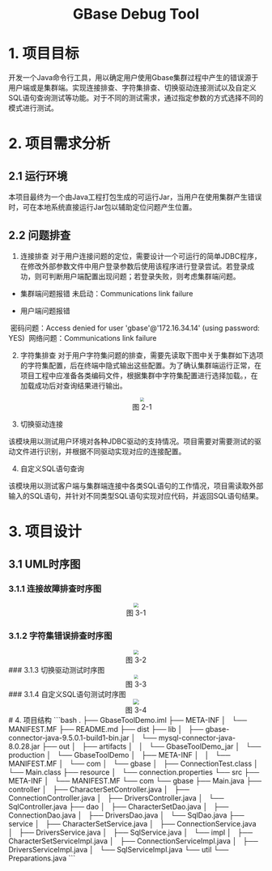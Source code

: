 # <center>GBase Debug Tool</center>
# 1. 项目目标
​		开发一个Java命令行工具，用以确定用户使用Gbase集群过程中产生的错误源于用户端或是集群端。实现连接排查、字符集排查、切换驱动连接测试以及自定义SQL语句查询测试等功能。对于不同的测试需求，通过指定参数的方式选择不同的模式进行测试。
# 2. 项目需求分析

## 2.1 运行环境
​		本项目最终为一个由Java工程打包生成的可运行Jar，当用户在使用集群产生错误时，可在本地系统直接运行Jar包以辅助定位问题产生位置。

## 2.2 问题排查
1. 连接排查
   		对于用户连接问题的定位，需要设计一个可运行的简单JDBC程序，在修改外部参数文件中用户登录参数后使用该程序进行登录尝试。若登录成功，则可判断用户端配置出现问题；若登录失败，则考虑集群端问题。

- 集群端问题报错
未启动：Communications link failure

- 用户端问题报错

​		密码问题：Access denied for user 'gbase'@'172.16.34.14' (using password: YES)
​		网络问题：Communications link failure

2. 字符集排查
   		对于用户字符集问题的排查，需要先读取下图中关于集群如下选项的字符集配置，后在终端中隐式输出这些配置。为了确认集群端运行正常，在项目工程中应准备各类编码文件，根据集群中字符集配置进行选择加载。，在加载成功后对查询结果进行输出。

   <center><img src = "https://cdn.jsdelivr.net/gh/CarrotHuhh/Pics@main/img/%E6%88%AA%E5%B1%8F2023-05-12%2014.19.58.jpg" style="zoom:50%"/></center>
   <center>图 2-1</center>

3. 切换驱动连接

  ​		该模块用以测试用户环境对各种JDBC驱动的支持情况。项目需要对需要测试的驱动文件进行识别，并根据不同驱动实现对应的连接配置。

4. 自定义SQL语句查询

  ​		该模块用以测试客户端与集群端连接中各类SQL语句的工作情况，项目需读取外部输入的SQL语句，并针对不同类型SQL语句实现对应代码，并返回SQL语句结果。
# 3. 项目设计
## 3.1 UML时序图
### 3.1.1 连接故障排查时序图
<center><img src="https://cdn.jsdelivr.net/gh/CarrotHuhh/Pics@main/img/%E5%BE%AE%E4%BF%A1%E6%89%AB%E6%8F%8F%E4%BA%8C%E7%BB%B4%E7%A0%81%E6%94%AF%E4%BB%98%E6%97%B6%E5%BA%8F%E5%9B%BE-%E5%AF%BC%E5%87%BA.png" style="zoom:60%"/></center>
<center>图 3-1</center>

### 3.1.2 字符集错误排查时序图

<center><img src="https://cdn.jsdelivr.net/gh/CarrotHuhh/Pics@main/img/%E5%BE%AE%E4%BF%A1%E6%89%AB%E6%8F%8F%E4%BA%8C%E7%BB%B4%E7%A0%81%E6%94%AF%E4%BB%98%E6%97%B6%E5%BA%8F%E5%9B%BE.png" style="zoom:60%"/></center>
<center>图 3-2</center>
### 3.1.3 切换驱动测试时序图
<center><img src="https://cdn.jsdelivr.net/gh/CarrotHuhh/Pics@main/img/3751684133438_.pic-20230515145305560.jpg" style="zoom:50%"/></center>
<center>图 3-3</center>
### 3.1.4 自定义SQL语句测试时序图
<center><img src="https://cdn.jsdelivr.net/gh/CarrotHuhh/Pics@main/img/3771684134647_.pic.jpg" style="zoom:70%"/></center>
<center>图 3-4</center>
# 4. 项目结构
```bash
.
├── GbaseToolDemo.iml
├── META-INF
│   └── MANIFEST.MF
├── README.md
├── dist
├── lib
│   ├── gbase-connector-java-9.5.0.1-build1-bin.jar
│   └── mysql-connector-java-8.0.28.jar
├── out
│   ├── artifacts
│   │   └── GbaseToolDemo_jar
│   └── production
│       └── GbaseToolDemo
│           ├── META-INF
│           │   └── MANIFEST.MF
│           └── com
│               └── gbase
│                   ├── ConnectionTest.class
│                   └── Main.class
├── resource
│   └── connection.properties
└── src
    ├── META-INF
    │   └── MANIFEST.MF
    └── com
        └── gbase
            ├── Main.java
            ├── controller
            │   ├── CharacterSetController.java
            │   ├── ConnectionController.java
            │   ├── DriversController.java
            │   └── SqlController.java
            ├── dao
            │   ├── CharacterSetDao.java
            │   ├── ConnectionDao.java
            │   ├── DriversDao.java
            │   └── SqlDao.java
            ├── service
            │   ├── CharacterSetService.java
            │   ├── ConnectionService.java
            │   ├── DriversService.java
            │   ├── SqlService.java
            │   └── impl
            │       ├── CharacterSetServiceImpl.java
            │       ├── ConnectionServiceImpl.java
            │       ├── DriversServiceImpl.java
            │       └── SqlServiceImpl.java
            └── util
                └── Preparations.java
```
